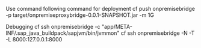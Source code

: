 Use command following command for deployment
 cf push onpremisebridge -p target/onpremiseproxybridge-0.0.1-SNAPSHOT.jar -m 1G

Debugging
    cf ssh onpremisebridge -c "app/META-INF/.sap_java_buildpack/sapjvm/bin/jvmmon"
    cf ssh onpremisebridge -N -T -L 8000:127.0.0.1:8000